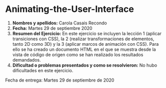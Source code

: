 # Animating-the-User-Interface
1. **Nombres y apellidos:** Carola Casais Recondo
2. **Fecha:** Martes 29 de septiembre 2020
3. **Resumen del Ejercicio:** En este ejercicio se incluyen la lección 1 (aplicar transiciones con CSS), la 2 (realizar transformaciones de
    elementos, tanto 2D como 3D) y la 3 (aplicar marcos de animación con CSS). Para ello se ha creado un documento HTML en el que se muestra
    desde la vista de código de origen como se han realizado los resultados demandados.
4. **Dificultad o problemas presentados y como se resolvieron:** No hubo dificultades en este ejercicio.

Fecha de entrega: Martes 29 de septiembre de 2020

